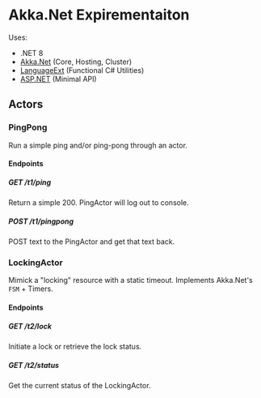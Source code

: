 # Akka.Net Expirementaiton

Uses:

- .NET 8
- [Akka.Net](https://getakka.net/articles/intro/what-is-akka.html) (Core, Hosting, Cluster)
- [LanguageExt](https://github.com/louthy/language-ext) (Functional C# Utilities)
- [ASP.NET](https://learn.microsoft.com/en-us/aspnet/core/tutorials/min-web-api?view=aspnetcore-8.0&tabs=visual-studio) (Minimal API)

## Actors

### PingPong

Run a simple ping and/or ping-pong through an actor.

#### Endpoints

##### GET /t1/ping

Return a simple 200. PingActor will log out to console.

##### POST /t1/pingpong

POST text to the PingActor and get that text back.

### LockingActor

Mimick a "locking" resource with a static timeout. Implements Akka.Net's `FSM` + Timers.

#### Endpoints

##### GET /t2/lock

Initiate a lock or retrieve the lock status.

##### GET /t2/status

Get the current status of the LockingActor.

